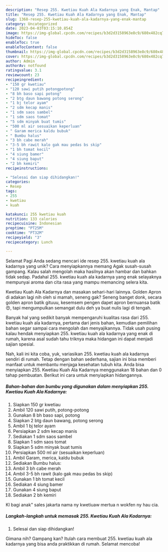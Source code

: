 ```yaml
---
description: "Resep 255. Kwetiau Kuah Ala Kadarnya yang Enak, Mantap"
title: "Resep 255. Kwetiau Kuah Ala Kadarnya yang Enak, Mantap"
slug: 1368-resep-255-kwetiau-kuah-ala-kadarnya-yang-enak-mantap
category: Uncategorized
date: 2023-04-03T03:15:10.854Z
image: https://img-global.cpcdn.com/recipes/b3d2d3158963e8c9/680x482cq70/255-kwetiau-kuah-ala-kadarnya-foto-resep-utama.jpg
hideToc: false
enableToc: true
enableTocContent: false
thumbnail: https://img-global.cpcdn.com/recipes/b3d2d3158963e8c9/680x482cq70/255-kwetiau-kuah-ala-kadarnya-foto-resep-utama.jpg
cover: https://img-global.cpcdn.com/recipes/b3d2d3158963e8c9/680x482cq70/255-kwetiau-kuah-ala-kadarnya-foto-resep-utama.jpg
author: Admin
authorAv: notfound
ratingvalue: 3.1
reviewcount: 23
recipeingredient:
- "150 gr kwetiau"
- "120 sawi putih potongpotong"
- "8 bh baso sapi potong"
- "2 btg daun bawang potong serong"
- "1 bj telor ayam"
- "2 sdm kecap manis"
- "1 sdm saos sambel"
- "1 sdm saos tomat"
- "5 sdm minyak buat tumis"
- "500 ml air sesuaikan keperluan"
- " Garam merica kaldu bubuk"
- " Bumbu halus"
- "3 bh cabe merah"
- "3-5 bh rawit kalo gak mau pedas bs skip"
- "1 bh tomat kecil"
- "4 siung bamer"
- "4 siung baput"
- "2 bh kemiri"
recipeinstructions:

- "Selesai dan siap dihidangkan!"
categories:
- Resep
tags:
- 255
- kwetiau
- kuah

katakunci: 255 kwetiau kuah 
nutrition: 133 calories
recipecuisine: Indonesian
preptime: "PT25M"
cooktime: "PT32M"
recipeyield: "3"
recipecategory: Lunch

---
```



Selamat Pagi Anda sedang mencari ide resep 255. kwetiau kuah ala kadarnya yang unik? Cara menyiapkannya memang Agak susah-susah gampang. Kalau salah mengolah maka hasilnya akan hambar dan bahkan tidak sedap. Padahal 255. kwetiau kuah ala kadarnya yang enak selayaknya mempunyai aroma dan cita rasa yang mampu memancing selera kita.


Kwetiau Kuah Ala Kadarnya dan masakan sehari-hari lainnya. Golden Apron di adakan lagi nih oleh si mamah, seneng gak? Seneng banget donk, secara golden apron batik gituuu, kesemsem pengen dapet apron bernuansa batik 😍, tapi mengumpulkan semangat dulu deh ya buat nulis lagi di tengah.

Banyak hal yang sedikit banyak mempengaruhi kualitas rasa dari 255. kwetiau kuah ala kadarnya, pertama dari jenis bahan, kemudian pemilihan bahan segar sampai cara mengolah dan menyajikannya. Tidak usah pusing kalau hendak menyiapkan 255. kwetiau kuah ala kadarnya yang enak di rumah, karena asal sudah tahu triknya maka hidangan ini dapat menjadi sajian spesial.


Nah, kali ini kita coba, yuk, variasikan 255. kwetiau kuah ala kadarnya sendiri di rumah. Tetap dengan bahan sederhana, sajian ini bisa memberi manfaat untuk membantu menjaga kesehatan tubuh kita. Anda bisa menyiapkan 255. Kwetiau Kuah Ala Kadarnya menggunakan 18 bahan dan 0 tahap pembuatan. Berikut ini cara untuk menyiapkan hidangannya.

<!--inarticleads1-->

##### Bahan-bahan dan bumbu yang digunakan dalam menyiapkan 255. Kwetiau Kuah Ala Kadarnya:

1. Siapkan 150 gr kwetiau
1. Ambil 120 sawi putih, potong-potong
1. Gunakan 8 bh baso sapi, potong
1. Siapkan 2 btg daun bawang, potong serong
1. Ambil 1 bj telor ayam
1. Persiapkan 2 sdm kecap manis
1. Sediakan 1 sdm saos sambel
1. Siapkan 1 sdm saos tomat
1. Siapkan 5 sdm minyak buat tumis
1. Persiapkan 500 ml air (sesuaikan keperluan)
1. Ambil  Garam, merica, kaldu bubuk
1. Sediakan  Bumbu halus:
1. Ambil 3 bh cabe merah
1. Ambil 3-5 bh rawit (kalo gak mau pedas bs skip)
1. Gunakan 1 bh tomat kecil
1. Sediakan 4 siung bamer
1. Gunakan 4 siung baput
1. Sediakan 2 bh kemiri


Kl bagi anak&#34; sales jakarta nama ny kwetiuaw mertua n wokfen ny hau cia. 

<!--inarticleads2-->

##### Langkah-langkah untuk memasak 255. Kwetiau Kuah Ala Kadarnya:


1. Selesai dan siap dihidangkan!



Gimana nih? Gampang kan? Itulah cara membuat 255. kwetiau kuah ala kadarnya yang bisa anda praktikkan di rumah. Selamat mencoba!
